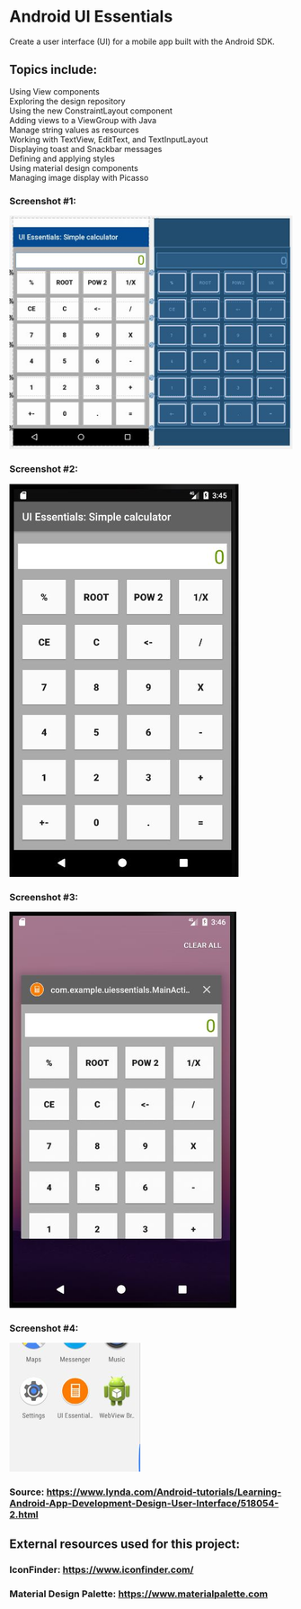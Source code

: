 # Android UI Essentials
Create a user interface (UI) for a mobile app built with the Android SDK.

## Topics include:
Using View components<br />
Exploring the design repository<br />
Using the new ConstraintLayout component<br />
Adding views to a ViewGroup with Java<br />
Manage string values as resources<br />
Working with TextView, EditText, and TextInputLayout<br />
Displaying toast and Snackbar messages<br />
Defining and applying styles<br />
Using material design components<br />
Managing image display with Picasso<br />

### Screenshot #1:
![GUI](https://github.com/ikostan/Android_UI_Essentials/blob/master/images/1.JPG?raw=true "GUI screenshot")

### Screenshot #2:
![GUI](https://github.com/ikostan/Android_UI_Essentials/blob/master/images/2.JPG?raw=true "GUI screenshot")

### Screenshot #3:
![GUI](https://github.com/ikostan/Android_UI_Essentials/blob/master/images/3.JPG?raw=true "GUI screenshot")

### Screenshot #4:
![GUI](https://github.com/ikostan/Android_UI_Essentials/blob/master/images/4.JPG?raw=true "GUI screenshot")

### Source: https://www.lynda.com/Android-tutorials/Learning-Android-App-Development-Design-User-Interface/518054-2.html

## External resources used for this project:

### IconFinder: https://www.iconfinder.com/

### Material Design Palette: https://www.materialpalette.com
